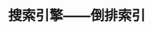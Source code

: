 ---
layout: post
title: "搜索引擎——倒排索引"
tagline: "搜索引擎——倒排索引"
description: "搜索引擎——倒排索引"
tags: [搜索引擎]
---